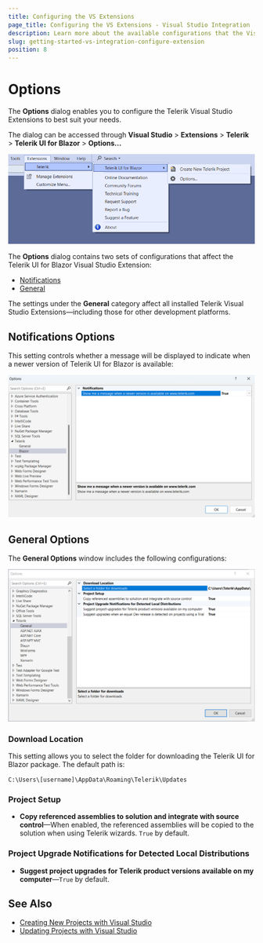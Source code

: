 ```yaml
---
title: Configuring the VS Extensions
page_title: Configuring the VS Extensions - Visual Studio Integration
description: Learn more about the available configurations that the Visual Studio Extension provides.
slug: getting-started-vs-integration-configure-extension
position: 8
---
```


# Options

The **Options** dialog enables you to configure the Telerik Visual Studio Extensions to best suit your needs.

The dialog can be accessed through **Visual Studio** > **Extensions** > **Telerik** > **Telerik UI for Blazor** > **Options...**

![Telerik UI for Blazor Visual Studio Extensions open Options dialog](images/vs-extension-open-options.png)

The **Options** dialog contains two sets of configurations that affect the Telerik UI for Blazor Visual Studio Extension:

* [Notifications](#notifications-options)
* [General](#general-options)

The settings under the **General** category affect all installed Telerik Visual Studio Extensions—including those for other development platforms.

## Notifications Options

This setting controls whether a message will be displayed to indicate when a newer version of Telerik UI for Blazor  is available:

![Telerik UI for Blazor Visual Studio Extensions Options - Notifications](images/vs-extension-options-notifications.png)

## General Options

The **General Options** window includes the following configurations:

![Telerik UI for Blazor Visual Studio Extensions Options - General](images/vs-extension-options-general.png)


### Download Location

This setting allows you to select the folder for downloading the Telerik UI for Blazor package. The default path is:

````C#.skip-repl
C:\Users\[username]\AppData\Roaming\Telerik\Updates
````

### Project Setup

* **Copy referenced assemblies to solution and integrate with source control**—When enabled, the referenced assemblies will be copied to the solution when using Telerik wizards. `True` by default.

### Project Upgrade Notifications for Detected Local Distributions

* **Suggest project upgrades for Telerik product versions available on my computer**—`True` by default.

## See Also

* [Creating New Projects with Visual Studio](slug:getting-started-vs-integration-new-project )
* [Updating Projects with Visual Studio](slug:getting-started-vs-integration-upgrade-project )
